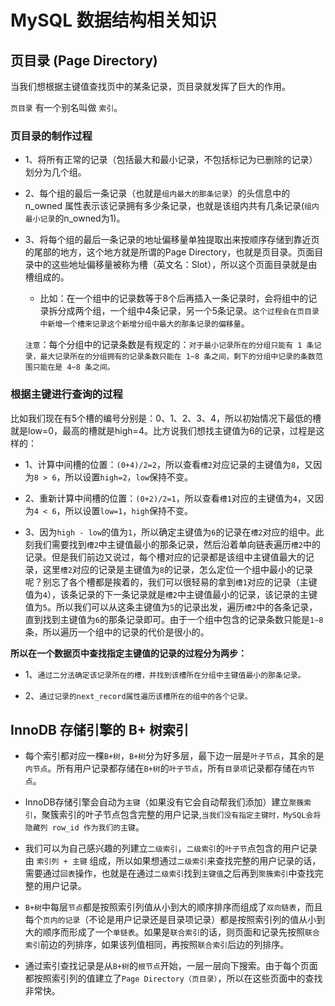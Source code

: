 # MySQL 数据结构相关知识

## 页目录 (Page Directory)

当我们想根据主键值查找页中的某条记录，页目录就发挥了巨大的作用。

`页目录` 有一个别名叫做 `索引`。

### 页目录的制作过程

*   1、将所有正常的记录（包括最大和最小记录，不包括标记为已删除的记录）划分为几个组。

*   2、每个组的最后一条记录（也就是`组内最大的那条记录`）的头信息中的 n_owned 属性表示该记录拥有多少条记录，也就是该组内共有几条记录(`组内最小记录`的n_owned为1)。

*   3、将每个组的最后一条记录的地址偏移量单独提取出来按顺序存储到靠近页的尾部的地方，这个地方就是所谓的Page Directory，也就是页目录。页面目录中的这些地址偏移量被称为槽（英文名：Slot），所以这个页面目录就是由槽组成的。

    *   比如：在一个组中的记录数等于8个后再插入一条记录时，会将组中的记录拆分成两个组，一个组中4条记录，另一个5条记录。`这个过程会在页目录中新增一个槽来记录这个新增分组中最大的那条记录的偏移量`。


    `注意`：每个分组中的记录条数是有规定的：`对于最小记录所在的分组只能有 1 条记录，最大记录所在的分组拥有的记录条数只能在 1~8 条之间，剩下的分组中记录的条数范围只能在是 4~8 条之间。`

### 根据主键进行查询的过程

比如我们现在有5个槽的编号分别是：0、1、2、3、4，所以初始情况下最低的槽就是low=0，最高的槽就是high=4。比方说我们想找主键值为6的记录，过程是这样的：

*   1、计算中间槽的位置：`(0+4)/2=2`，所以查看`槽2`对应记录的主键值为`8`，又因为`8 > 6`，所以设置`high=2`，`low`保持不变。

*   2、重新计算中间槽的位置：`(0+2)/2=1`，所以查看`槽1`对应的主键值为`4`，又因为`4 < 6`，所以设置`low=1`，`high`保持不变。

*   3、因为`high - low`的值为`1`，所以确定主键值为`6`的记录在`槽2`对应的组中。此刻我们需要找到`槽2`中主键值最小的那条记录，然后沿着单向链表遍历`槽2`中的记录。但是我们前边又说过，每个槽对应的记录都是该组中主键值最大的记录，这里`槽2`对应的记录是主键值为`8`的记录，怎么定位一个组中最小的记录呢？别忘了各个槽都是挨着的，我们可以很轻易的拿到`槽1`对应的记录（主键值为`4`），该条记录的下一条记录就是`槽2`中主键值最小的记录，该记录的主键值为`5`。所以我们可以从这条主键值为`5`的记录出发，遍历`槽2`中的各条记录，直到找到主键值为`6`的那条记录即可。由于一个组中包含的记录条数只能是`1~8`条，所以遍历一个组中的记录的代价是很小的。

__所以在一个数据页中查找指定主键值的记录的过程分为两步：__

*   1、`通过二分法确定该记录所在的槽，并找到该槽所在分组中主键值最小的那条记录。`

*   2、`通过记录的next_record属性遍历该槽所在的组中的各个记录。`



## InnoDB 存储引擎的 B+ 树索引

*  每个索引都对应一棵`B+树`，`B+树`分为好多层，最下边一层是`叶子节点`，其余的是`内节点`。所有用户记录都存储在`B+树`的`叶子节点`，所有`目录项`记录都存储在`内节点`。

*  InnoDB存储引擎会自动为`主键`（如果没有它会自动帮我们添加）建立`聚簇索引`，聚簇索引的叶子节点包含完整的用户记录,`当我们没有指定主键时，MySQL会将隐藏列 row_id 作为我们的主键`。

*  我们可以为自己感兴趣的列建立`二级索引`，`二级索引`的`叶子节`点包含的用户记录由 `索引列 + 主键` 组成，所以如果想通过`二级索引`来查找完整的用户记录的话，需要通过`回表`操作，也就是在通过`二级索引`找到`主键值`之后再到`聚簇索引`中查找完整的用户记录。

*  `B+树`中每层`节点`都是按照索引列值从小到大的顺序排序而组成了`双向链表`，而且每个`页内的记录`（不论是用户记录还是目录项记录）都是按照索引列的值从小到大的顺序而形成了一个`单链表`。如果是`联合索引`的话，则页面和记录先按照`联合索引`前边的列排序，如果该列值相同，再按照`联合索引`后边的列排序。

*  通过索引查找记录是从`B+树`的`根节点`开始，一层一层向下搜索。由于每个页面都按照索引列的值建立了`Page Directory（页目录）`，所以在这些页面中的查找非常快。

